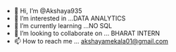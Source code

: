 - 👋 Hi, I’m @Akshaya935
- 👀 I’m interested in ...DATA ANALYTICS 
- 🌱 I’m currently learning ...NO SQL
- 💞️ I’m looking to collaborate on ... BHARAT INTERN
- 📫 How to reach me ... akshayamekala01@gmail.com

<!---
Akshaya935/Akshaya935 is a ✨ special ✨ repository because its `README.md` (this file) appears on your GitHub profile.
You can click the Preview link to take a look at your changes.
--->
